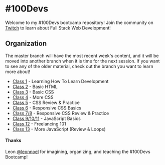 # #100Devs

Welcome to my #100Devs bootcamp repository! Join the community on [Twitch](https://twitch.tv/learnwithleon) to learn about Full Stack Web Development!

## Organization

The master branch will have the most recent week's content, and it will be moved into another branch when it is time for the next session. If you want to see any of the older material, check out the branch you want to learn more about!

- [Class 1](https://github.com/jeffn12/100devs/tree/01-learningtolearn) - Learning How To Learn Development
- [Class 2](https://github.com/jeffn12/100devs/tree/02/basic-html) - Basic HTML
- [Class 3](https://github.com/jeffn12/100devs/tree/03/basic-css) - Basic CSS
- [Class 4](https://github.com/jeffn12/100devs/tree/04/more-css) - More CSS
- [Class 5](https://github.com/jeffn12/100devs/tree/05/css-practice) - CSS Review & Practice
- [Class 6](https://github.com/jeffn12/100devs/tree/06/responsive-css-basics) - Responsive CSS Basics
- [Class 7/8](https://github.com/jeffn12/100devs/tree/07-08/responsive-css-practice) - Responsive CSS Review & Practice
- [Class 9/10/11](https://github.com/jeffn12/100devs/tree/09-11/basic-javascript) - JavaScript Basics
- [Class 12]() - Freelancing 101
- [Class 13]() - More JavaScript (Review & Loops)

#### Thanks

Leon [@leonnoel](https://twitter.com/leonnoel) for imagining, organizing, and teaching the #100Devs Bootcamp!
